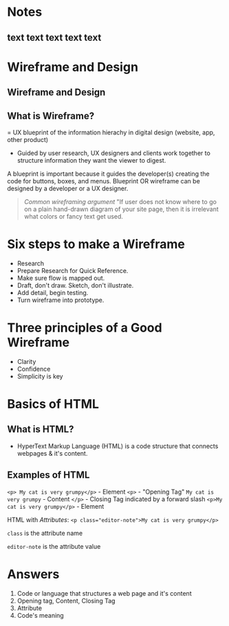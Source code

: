 # Notes
## text text text text text
# Wireframe and Design

## Wireframe and Design

## What is Wireframe?

= UX blueprint of the information hierachy in digital design (website, app, other product)

- Guided by user research, UX designers and clients work together to structure information they want the viewer to digest.

A blueprint is important  because it guides the developer(s) creating the code for buttons, boxes, and menus.  Blueprint OR wireframe can be designed by a developer or a UX designer.
> *Common wireframing argument*  "If user does not know where to go on a plain hand-drawn diagram of your site page, then it is irrelevant what colors or fancy text get used.

# Six steps to make a Wireframe

- Research
- Prepare Research for Quick Reference.
- Make sure flow is mapped out.
- Draft, don't draw. Sketch, don't illustrate.
- Add detail, begin testing.
- Turn wireframe into prototype.

# Three principles of a Good Wireframe

- Clarity
- Confidence
- Simplicity is key

# Basics of HTML

## What is HTML?

- HyperText Markup Language (HTML) is a code structure that connects webpages & it's content.

## Examples of HTML

`<p> My cat is very grumpy</p>` - Element `<p>` - "Opening Tag" `My cat is very grumpy` - Content `</p>` - Closing Tag indicated by a forward slash `<p>My cat is very grumpy</p>` - Element

HTML with *Attributes*:
`<p class="editor-note">My cat is very grumpy</p>`

`class` is the attribute name

`editor-note` is the attribute value

# Answers
1. Code or language that structures a web page and it's content
2. Opening tag, Content,  Closing Tag
3. Attribute
4. Code's meaning
